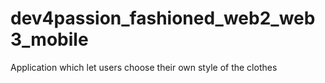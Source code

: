 # dev4passion_fashioned_web2_web3_mobile
Application which let users choose their own style of the clothes
